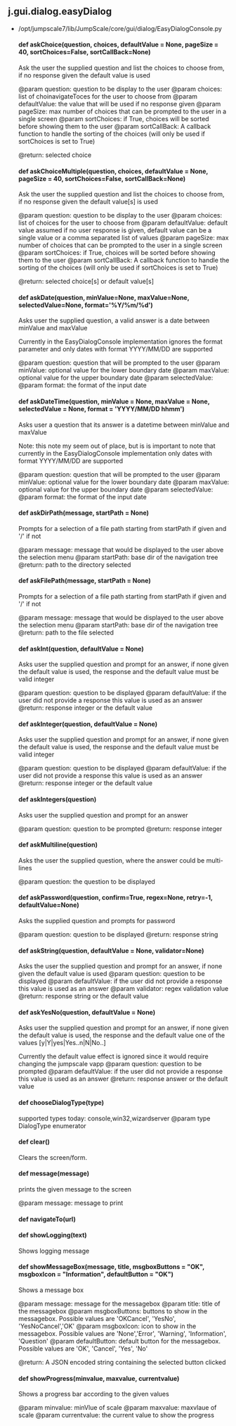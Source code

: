 ## j.gui.dialog.easyDialog

- /opt/jumpscale7/lib/JumpScale/core/gui/dialog/EasyDialogConsole.py

    #### def askChoice(question, choices, defaultValue = None, pageSize = 40, sortChoices=False, sortCallBack=None) 
    
    Ask the user the supplied question and list the choices to choose from, if no response given the default value is used
    
    @param question: question to be display to the user
    @param choices: list of choinavigateToces for the user to choose from
    @param defaultValue: the value that will be used if no response given
    @param pageSize: max number of choices that can be prompted to the user in a single screen
    @param sortChoices: if True, choices will be sorted before showing them to the user
    @param sortCallBack: A callback function to handle the sorting of the choices (will only be used if sortChoices is set to True)
    
    @return:  selected choice
    #### def askChoiceMultiple(question, choices, defaultValue = None, pageSize = 40, sortChoices=False, sortCallBack=None) 
    
    Ask the user the supplied question and list the choices to choose from, if no response given the default value[s] is used
    
    @param question: question to be display to the user
    @param choices: list of choices for the user to choose from
    @param defaultValue: default value assumed if no user response is given, default value can be a single value or a comma separated list of values
    @param pageSize: max number of choices that can be prompted to the user in a single screen
    @param sortChoices: if True, choices will be sorted before showing them to the user
    @param sortCallBack: A callback function to handle the sorting of the choices (will only be used if sortChoices is set to True)
    
    @return:  selected choice[s] or default value[s]
    #### def askDate(question, minValue=None, maxValue=None, selectedValue=None, format='%Y/%m/%d') 
    
    Asks user the supplied question, a valid answer is a date between minValue and maxValue
    
    Currently in the EasyDialogConsole implementation ignores the format parameter and  only dates with format YYYY/MM/DD are supported
    
    @param question: question that will be prompted to the user
    @param minValue: optional value for the lower boundary date
    @param maxValue: optional value for the upper boundary date
    @param selectedValue:
    @param  format: the format of the input date
    #### def askDateTime(question, minValue = None, maxValue = None, selectedValue = None, format = 'YYYY/MM/DD hhmm') 
    
    Asks user a question that its answer is a datetime between minValue and maxValue
    
    Note: this note my seem out of place, but is is important to note that currently in the EasyDialogConsole implementation only dates with format YYYY/MM/DD are supported
    
    @param question: question that will be prompted to the user
    @param minValue: optional value for the lower boundary date
    @param maxValue: optional value for the upper boundary date
    @param selectedValue:
    @param  format: the format of the input date
    #### def askDirPath(message, startPath = None) 
    
    Prompts for a selection of a file path starting from startPath if given and '/' if not
    
    @param message: message that would be displayed to the user above the selection menu
    @param startPath: base dir of the navigation tree
    @return: path to the directory selected
    #### def askFilePath(message, startPath = None) 
    
    Prompts for a selection of a file path starting from startPath if given and '/' if not
    
    @param message: message that would be displayed to the user above the selection menu
    @param startPath: base dir of the navigation tree
    @return: path to the file selected
    #### def askInt(question, defaultValue = None) 
    
    Asks user the supplied question and prompt for an answer, if none given the default value is used, the response and the default value must be valid integer
    
    @param question: question to be displayed
    @param defaultValue: if the user did not provide a response this value is used as an answer
    @return: response integer or the default value
    #### def askInteger(question, defaultValue = None) 
    
    Asks user the supplied question and prompt for an answer, if none given the default value is used, the response and the default value must be valid integer
    
    @param question: question to be displayed
    @param defaultValue: if the user did not provide a response this value is used as an answer
    @return: response integer or the default value
    #### def askIntegers(question) 
    
    Asks user the supplied question and prompt for an answer
    
    @param question: question to be prompted
    @return: response integer
    #### def askMultiline(question) 
    
    Asks the user the supplied question, where the answer could be multi-lines
    
    @param question: the question to be displayed
    #### def askPassword(question, confirm=True, regex=None, retry=-1, defaultValue=None) 
    
    Asks the supplied question and prompts for password
    
    @param question: question to be displayed
    @return: response string
    #### def askString(question, defaultValue = None, validator=None) 
    
    Asks the user the supplied question and prompt for an answer, if none given the default value is used
    @param question: question to be displayed
    @param defaultValue: if the user did not provide a response this value is used as an answer
    @param validator: regex validation value
    @return: response string or the default value
    #### def askYesNo(question, defaultValue = None) 
    
    Asks user the supplied question and prompt for an answer, if none given the default value is used, the response and the default value one of the values [y|Y|yes|Yes..n|N|No..]
    
    Currently the default value effect is ignored since it would require changing the jumpscale vapp
    @param question: question to be prompted
    @param defaultValue: if the user did not provide a response this value is used as an answer
    @return: response answer or the default value
    #### def chooseDialogType(type) 
    
    supported types today: console,win32,wizardserver
    @param type DialogType enumerator
    #### def clear() 
    
    Clears the screen/form.
    #### def message(message) 
    
    prints the given message to the screen
    
    @param message: message to print
    #### def navigateTo(url) 
    #### def showLogging(text) 
    
    Shows logging message
    #### def showMessageBox(message, title, msgboxButtons = "OK", msgboxIcon = "Information", defaultButton = "OK") 
    
    Shows a message box
    
    @param message: message for the messagebox
    @param title: title of the messagebox
    @param msgboxButtons: buttons to show in the messagebox. Possible values are 'OKCancel', 'YesNo', 'YesNoCancel','OK'
    @param msgboxIcon: icon to show in the messagebox. Possible values are 'None','Error', 'Warning', 'Information', 'Question'
    @param defaultButton: default button for the messagebox. Possible values are 'OK', 'Cancel', 'Yes', 'No'
    
    @return: A JSON encoded string containing the selected button clicked
    #### def showProgress(minvalue, maxvalue, currentvalue) 
    
    Shows a progress bar according to the given values
    
    @param minvalue: minVlue of scale
    @param maxvalue: maxvlaue of scale
    @param currentvalue: the current value to show the progress

